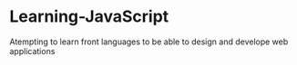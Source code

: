 # Learning-JavaScript
Atempting to learn front languages to be able to design and develope web applications
